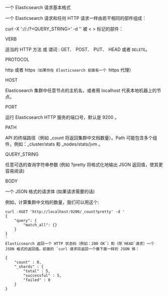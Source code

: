 一个 Elasticsearch 请求基本格式

一个 Elasticsearch 请求和任何 HTTP 请求一样由若干相同的部件组成：

curl -X<VERB> '<PROTOCOL>://<HOST>:<PORT>/<PATH>?<QUERY_STRING>' -d '<BODY>'
被 < > 标记的部件：

VERB

适当的 HTTP 方法 或 谓词 : GET`、 `POST`、 `PUT`、 `HEAD 或者 `DELETE`。

PROTOCOL

http 或者 https`（如果你在 Elasticsearch 前面有一个 `https 代理）

HOST

Elasticsearch 集群中任意节点的主机名，或者用 localhost 代表本地机器上的节点。

PORT

运行 Elasticsearch HTTP 服务的端口号，默认是 9200 。

PATH

API 的终端路径（例如 _count 将返回集群中文档数量）。Path 可能包含多个组件，例如：_cluster/stats 和 _nodes/stats/jvm 。

QUERY_STRING

任意可选的查询字符串参数 (例如 ?pretty 将格式化地输出 JSON 返回值，使其更容易阅读)

BODY

一个 JSON 格式的请求体 (如果请求需要的话)

例如，计算集群中文档的数量，我们可以用这个:
```
curl -XGET 'http://localhost:9200/_count?pretty' -d '
{
    "query": {
        "match_all": {}
    }
}
'
Elasticsearch 返回一个 HTTP 状态码（例如：200 OK`）和（除`HEAD`请求）一个 JSON 格式的返回值。前面的 `curl 请求将返回一个像下面一样的 JSON 体：

{
    "count" : 0,
    "_shards" : {
        "total" : 5,
        "successful" : 5,
        "failed" : 0
    }
}
```